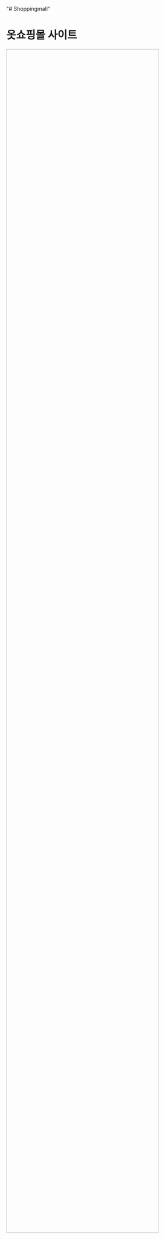 "# Shoppingmall" 
<h1>옷쇼핑몰 사이트</h1>

<img scr="https://user-images.githubusercontent.com/46480277/53690218-b52e7980-3da9-11e9-8901-0a063080edad.jpg" width="80%" height="80%">
